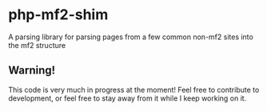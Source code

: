 php-mf2-shim
============

A parsing library for parsing pages from a few common non-mf2 sites into the mf2 structure

## Warning!

This code is very much in progress at the moment! Feel free to contribute to development, or feel free to stay away from it while I keep working on it.

